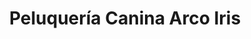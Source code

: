 ---
title: "Peluquería Canina Arco Iris"
url: /medina-del-campo/peluqueria-canina-arco-iris/
shop: peluquería
---